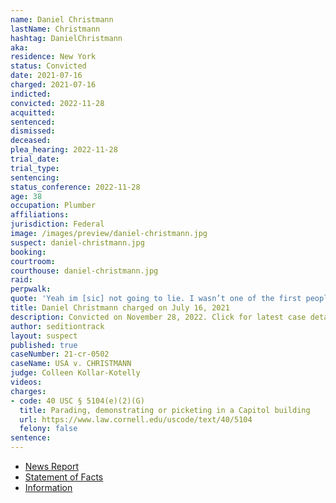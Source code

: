 ```yaml
---
name: Daniel Christmann
lastName: Christmann
hashtag: DanielChristmann
aka:
residence: New York
status: Convicted
date: 2021-07-16
charged: 2021-07-16
indicted:
convicted: 2022-11-28
acquitted:
sentenced:
dismissed:
deceased:
plea_hearing: 2022-11-28
trial_date:
trial_type:
sentencing:
status_conference: 2022-11-28
age: 38
occupation: Plumber
affiliations:
jurisdiction: Federal
image: /images/preview/daniel-christmann.jpg
suspect: daniel-christmann.jpg
booking:
courtroom:
courthouse: daniel-christmann.jpg
raid:
perpwalk:
quote: 'Yeah im [sic] not going to lie. I wasn’t one of the first people in. When realized [sic] it was happening I was scaling walls and shit'
title: Daniel Christmann charged on July 16, 2021
description: Convicted on November 28, 2022. Click for latest case details.
author: seditiontrack
layout: suspect
published: true
caseNumber: 21-cr-0502
caseName: USA v. CHRISTMANN
judge: Colleen Kollar-Kotelly
videos:
charges:
- code: 40 USC § 5104(e)(2)(G)
  title: Parading, demonstrating or picketing in a Capitol building
  url: https://www.law.cornell.edu/uscode/text/40/5104
  felony: false
sentence:
---
```

- [News Report](https://www.nytimes.com/2021/07/28/nyregion/capitol-riot-brooklyn-plumber.html)
- [Statement of Facts](https://www.justice.gov/usao-dc/case-multi-defendant/file/1417601/download)
- [Information](https://www.justice.gov/usao-dc/case-multi-defendant/file/1424581/download)
